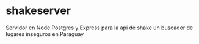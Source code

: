 # shakeserver
Servidor en Node Postgres y Express para la api de shake un buscador de lugares inseguros en Paraguay
